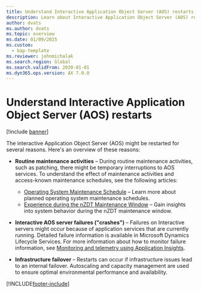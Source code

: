 ```yaml
---
title: Understand Interactive Application Object Server (AOS) restarts
description: Learn about Interactive Application Object Server (AOS) restarts.
author: dvats
ms.author: dvats
ms.topic: overview
ms.date: 01/09/2025
ms.custom: 
  - bap-template
ms.reviewer: johnmichalak
ms.search.region: Global
ms.search.validFrom: 2020-01-01
ms.dyn365.ops.version: AX 7.0.0
---
```


# Understand Interactive Application Object Server (AOS) restarts

[!include [banner](../includes/banner.md)]


The interactive Application Object Server (AOS) might be restarted for several reasons. Here's an overview of these reasons:

- **Routine maintenance activities** – During routine maintenance activities, such as patching, there might be temporary interruptions to AOS services. To understand the effect of maintenance activities and access-known maintenance schedules, see the following articles:

   - [Operating System Maintenance Schedule](../deployment/plannedmaintenance-selfservice.md) – Learn more about planned operating system maintenance schedules.
   - [Experience during the nZDT Maintenance Window](../deployment/plannedmaintenance-selfservice.md#interactive-usage) – Gain insights into system behavior during the nZDT maintenance window.

- **Interactive AOS server failures ("crashes")** – Failures on Interactive servers might occur because of application services that are currently running. Detailed failure information is available in Microsoft Dynamics Lifecycle Services. For more information about how to monitor failure information, see [Monitoring and telemetry using Application Insights](monitoring-and-telemetry-appinsights.md).
- **Infrastructure failover** – Restarts can occur if infrastructure issues lead to an internal failover. Autoscaling and capacity management are used to ensure optimal environmental performance and availability.


[!INCLUDE[footer-include](../../../includes/footer-banner.md)]
